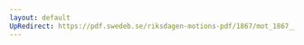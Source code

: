 ```yaml
---
layout: default
UpRedirect: https://pdf.swedeb.se/riksdagen-motions-pdf/1867/mot_1867__ak__00185/mot_1867__ak__00185_001.pdf
---
```

